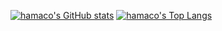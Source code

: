 [![hamaco's GitHub stats](https://github-readme-stats.vercel.app/api?username=hamaco&show_icons=true)](https://github.com/anuraghazra/github-readme-stats)
[![hamaco's Top Langs](https://github-readme-stats.vercel.app/api/top-langs/?username=hamaco)](https://github.com/anuraghazra/github-readme-stats)
